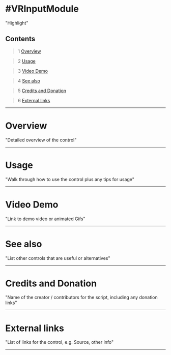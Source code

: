 #VRInputModule
==============



"Highlight"



Contents
---------
> 1 [Overview](#markdown-header-overview)

> 2 [Usage](#markdown-header-usage)

> 3 [Video Demo](#markdown-header-video-demo)

> 4 [See also](#markdown-header-see-also)

> 5 [Credits and Donation](#markdown-header-credits-and-donation)

> 6 [External links](#markdown-header-external-links)

---------------------

# Overview

"Detailed overview of the control"


---------------------

# Usage

"Walk through how to use the control plus any tips for usage"


---------------------

# Video Demo

"Link to demo video or animated Gifs"


---------------------

# See also

"List other controls that are useful or alternatives"


---------------------

# Credits and Donation

"Name of the creator / contributors for the script, including any donation links"

---------------------

# External links

"List of links for the control, e.g. Source, other info"

---------------------

